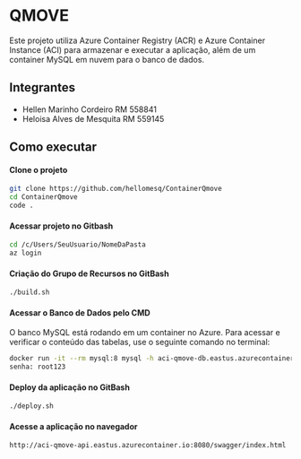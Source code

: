 
# QMOVE 

Este projeto utiliza Azure Container Registry (ACR) e Azure Container Instance (ACI) para armazenar e executar a aplicação, além de um container MySQL em nuvem para o banco de dados.

## Integrantes

- Hellen Marinho Cordeiro RM 558841
- Heloisa Alves de Mesquita RM 559145

## Como executar 

#### Clone o projeto
```bash
git clone https://github.com/hellomesq/ContainerQmove
cd ContainerQmove
code .
```
#### Acessar projeto no Gitbash
```bash
cd /c/Users/SeuUsuario/NomeDaPasta
az login
```
#### Criação do Grupo de Recursos no GitBash
```bash
./build.sh
```
#### Acessar o Banco de Dados pelo CMD
O banco MySQL está rodando em um container no Azure. Para acessar e verificar o conteúdo das tabelas, use o seguinte comando no terminal:
```bash
docker run -it --rm mysql:8 mysql -h aci-qmove-db.eastus.azurecontainer.io -P 3306 -u root -p
senha: root123
```
#### Deploy da aplicação no GitBash
```bash
./deploy.sh
```
#### Acesse a aplicação no navegador
```bash
http://aci-qmove-api.eastus.azurecontainer.io:8080/swagger/index.html 
```


